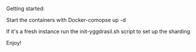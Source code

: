 Getting started:

Start the containers with Docker-comopse up -d

If it's a fresh instance run the init-yggdrasil.sh script to set up the sharding

Enjoy!